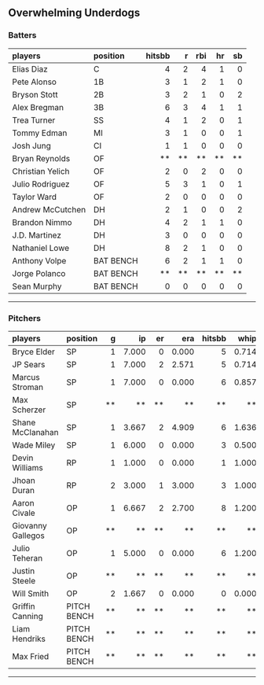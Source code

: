 ## Overwhelming Underdogs

### Batters

 
|players          |position  | hitsbb|  r| rbi| hr| sb| 
|:----------------|:---------|------:|--:|---:|--:|--:| 
|Elias Diaz       |C         |      4|  2|   4|  1|  0| 
|Pete Alonso      |1B        |      3|  1|   2|  1|  0| 
|Bryson Stott     |2B        |      3|  2|   1|  0|  2| 
|Alex Bregman     |3B        |      6|  3|   4|  1|  1| 
|Trea Turner      |SS        |      4|  1|   2|  0|  1| 
|Tommy Edman      |MI        |      3|  1|   0|  0|  1| 
|Josh Jung        |CI        |      1|  1|   0|  0|  0| 
|Bryan Reynolds   |OF        |     **| **|  **| **| **| 
|Christian Yelich |OF        |      2|  0|   2|  0|  0| 
|Julio Rodriguez  |OF        |      5|  3|   1|  0|  1| 
|Taylor Ward      |OF        |      2|  0|   0|  0|  0| 
|Andrew McCutchen |DH        |      2|  1|   0|  0|  2| 
|Brandon Nimmo    |DH        |      4|  2|   1|  1|  0| 
|J.D. Martinez    |DH        |      3|  0|   0|  0|  0| 
|Nathaniel Lowe   |DH        |      8|  2|   1|  0|  0| 
|Anthony Volpe    |BAT BENCH |      6|  2|   1|  1|  0| 
|Jorge Polanco    |BAT BENCH |     **| **|  **| **| **| 
|Sean Murphy      |BAT BENCH |      0|  0|   0|  0|  0| 

* * *

### Pitchers

 
|players           |position    |  g|    ip| er|   era| hitsbb|  whip| so|  w| sv| 
|:-----------------|:-----------|--:|-----:|--:|-----:|------:|-----:|--:|--:|--:| 
|Bryce Elder       |SP          |  1| 7.000|  0| 0.000|      5| 0.714|  6|  0|  0| 
|JP Sears          |SP          |  1| 7.000|  2| 2.571|      5| 0.714|  8|  0|  0| 
|Marcus Stroman    |SP          |  1| 7.000|  0| 0.000|      6| 0.857|  5|  1|  0| 
|Max Scherzer      |SP          | **|    **| **|    **|     **|    **| **| **| **| 
|Shane McClanahan  |SP          |  1| 3.667|  2| 4.909|      6| 1.636|  3|  0|  0| 
|Wade Miley        |SP          |  1| 6.000|  0| 0.000|      3| 0.500|  3|  1|  0| 
|Devin Williams    |RP          |  1| 1.000|  0| 0.000|      1| 1.000|  1|  0|  1| 
|Jhoan Duran       |RP          |  2| 3.000|  1| 3.000|      3| 1.000|  5|  0|  1| 
|Aaron Civale      |OP          |  1| 6.667|  2| 2.700|      8| 1.200|  6|  0|  0| 
|Giovanny Gallegos |OP          | **|    **| **|    **|     **|    **| **| **| **| 
|Julio Teheran     |OP          |  1| 5.000|  0| 0.000|      6| 1.200|  3|  0|  0| 
|Justin Steele     |OP          | **|    **| **|    **|     **|    **| **| **| **| 
|Will Smith        |OP          |  2| 1.667|  0| 0.000|      0| 0.000|  2|  0|  1| 
|Griffin Canning   |PITCH BENCH | **|    **| **|    **|     **|    **| **| **| **| 
|Liam Hendriks     |PITCH BENCH | **|    **| **|    **|     **|    **| **| **| **| 
|Max Fried         |PITCH BENCH | **|    **| **|    **|     **|    **| **| **| **| 


* * *


